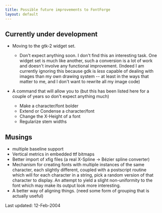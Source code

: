 ```yaml
---
title: Possible future improvements to FontForge
layout: default
---
```



Currently under development
---------------------------

-   Moving to the gtk-2 widget set.
    -   Don't expect anything soon. I don't find this an interesting
        task. One widget set is much like another, such a conversion is
        a lot of work and doesn't involve any functional improvement.
        (Indeed I am currently ignoring this because gdk is *less*
        capable of dealing with images than my own drawing system -- at
        least in the ways that matter to me, and I don't want to rewrite
        all my image code)

-   A command that will allow you to (but this has been listed here for
    a couple of years so don't expect anything much)
    -   Make a character/font bolder
    -   Extend or Condense a character/font
    -   Change the X-Height of a font
    -   Regularize stem widths

Musings
-------

-   multiple baseline support
-   Vertical metrics in embedded ttf bitmaps
-   Better import of xfig files (a real X-Spline -\> Bézier spline
    converter)
-   Mechanism for creating fonts with multiple instances of the same
    character, each slightly different, coupled with a postscript
    routine which will for each character in a string, pick a random
    version of that character to display. An attempt to yield a slight
    non-uniformity to the font which may make its output look more
    interesting.
-   A better way of aligning things. (need some form of grouping that is
    actually useful)

Last updated: 12-Feb-2004


